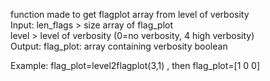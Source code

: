   function made to get flagplot array from level of verbosity   
  Input: len_flags > size array of flag_plot   
              level > level of verbosity (0=no verbosity, 4 high verbosity)   
  Output: flag_plot: array containing verbosity boolean   
     
  Example: flag_plot=level2flagplot(3,1) , then flag_plot=[1 0 0]   
